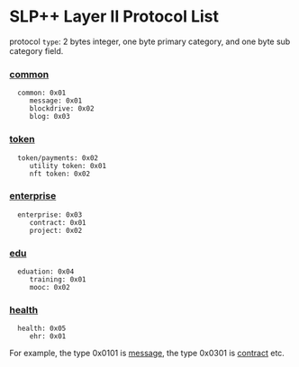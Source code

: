 # SLP++ Layer II Protocol List

 protocol `type`: 2 bytes integer, one byte primary category, and one byte sub category field. 

### [common](./common)
```
  common: 0x01
     message: 0x01
     blockdrive: 0x02
     blog: 0x03
```

### [token](./token)
```
  token/payments: 0x02
     utility token: 0x01
     nft token: 0x02 	   
```

### [enterprise](./enterprise)
```
  enterprise: 0x03
     contract: 0x01
     project: 0x02
```

### [edu](./education)
```
  eduation: 0x04
     training: 0x01 
     mooc: 0x02    
```
### [health](./health)
```
  health: 0x05
     ehr: 0x01
```  
For example, the type 0x0101 is [message](./common/slppp-message.md), the type 0x0301 is [contract](./enterprise/slppp-contract.md) etc.  